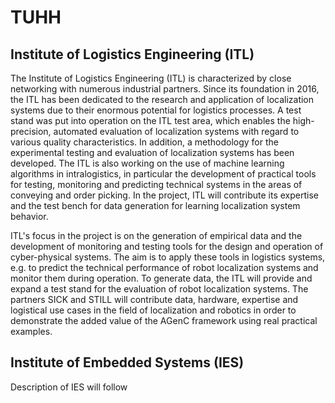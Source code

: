 # TUHH

## Institute of Logistics Engineering (ITL)

The Institute of Logistics Engineering (ITL) is characterized by close networking with numerous industrial partners. Since its foundation in 2016, the ITL has been dedicated to the research and application of localization systems due to their enormous potential for logistics processes. A test stand was put into operation on the ITL test area, which enables the high-precision, automated evaluation of localization systems with regard to various quality characteristics. In addition, a methodology for the experimental testing and evaluation of localization systems has been developed. The ITL is also working on the use of machine learning algorithms in intralogistics, in particular the development of practical tools for testing, monitoring and predicting technical systems in the areas of conveying and order picking. In the project, ITL will contribute its expertise and the test bench for data generation for learning localization system behavior.

ITL's focus in the project is on the generation of empirical data and the development of monitoring and testing tools for the design and operation of cyber-physical systems. The aim is to apply these tools in logistics systems, e.g. to predict the technical performance of robot localization systems and monitor them during operation. To generate data, the ITL will provide and expand a test stand for the evaluation of robot localization systems. The partners SICK and STILL will contribute data, hardware, expertise and logistical use cases in the field of localization and robotics in order to demonstrate the added value of the AGenC framework using real practical examples.

## Institute of Embedded Systems (IES)

Description of IES will follow
